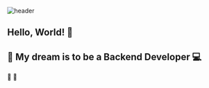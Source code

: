 ![header](https://capsule-render.vercel.app/api?type=waving&color=7BD1D2&height=300&section=header&text=Hello,%20World!%20:whale:&fontSize=90)
## Hello, World! 👋
## 🌟 My dream is to be a Backend Developer 💻
:wave:
:whale:
<!--
**K-Dongil/K-Dongil** is a ✨ _special_ ✨ repository because its `README.md` (this file) appears on your GitHub profile.

Here are some ideas to get you started:

- 🔭 I’m currently working on ...
- 🌱 I’m currently learning ...
- 👯 I’m looking to collaborate on ...
- 🤔 I’m looking for help with ...
- 💬 Ask me about ...
- 📫 How to reach me: ...
- 😄 Pronouns: ...
- ⚡ Fun fact: ...
- *
-->
